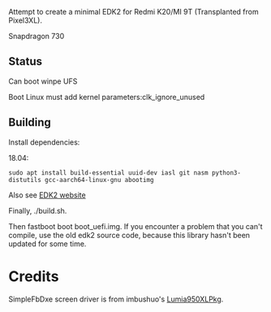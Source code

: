 Attempt to create a minimal EDK2 for Redmi K20/MI 9T (Transplanted from Pixel3XL).

Snapdragon 730

## Status
Can boot winpe
UFS

Boot Linux must add kernel parameters:clk_ignore_unused

## Building

Install dependencies:

18.04:

```
sudo apt install build-essential uuid-dev iasl git nasm python3-distutils gcc-aarch64-linux-gnu abootimg
```

Also see [EDK2 website](https://github.com/tianocore/tianocore.github.io/wiki/Using-EDK-II-with-Native-GCC#Install_required_software_from_apt)

Finally, ./build.sh.

Then fastboot boot boot_uefi.img.
If you encounter a problem that you can't compile, use the old edk2 source code, because this library hasn't been updated for some time.

# Credits

SimpleFbDxe screen driver is from imbushuo's [Lumia950XLPkg](https://github.com/WOA-Project/Lumia950XLPkg).
